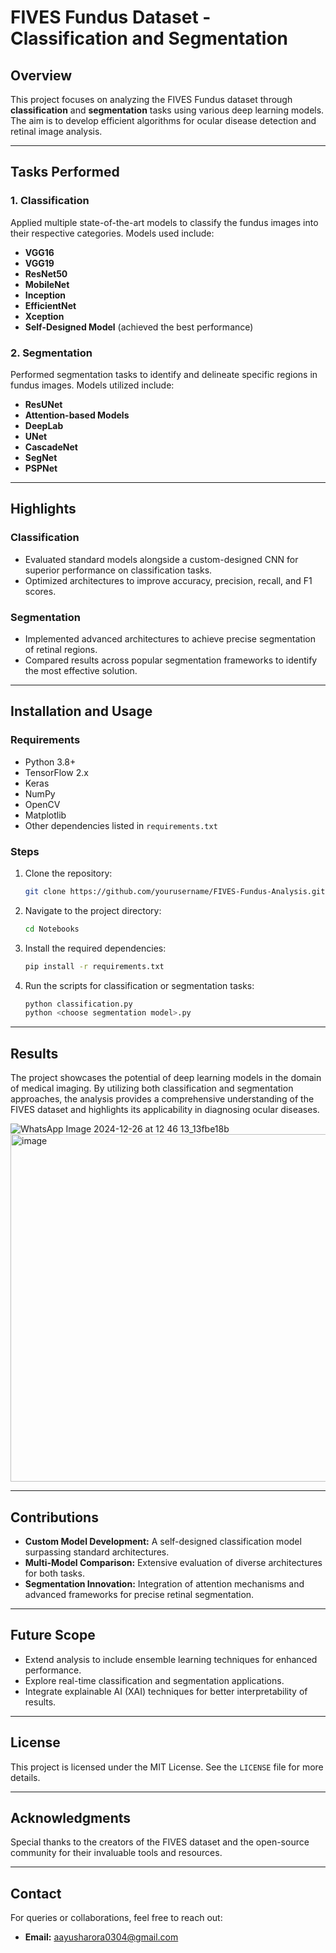 # FIVES Fundus Dataset - Classification and Segmentation

## Overview
This project focuses on analyzing the FIVES Fundus dataset through **classification** and **segmentation** tasks using various deep learning models. The aim is to develop efficient algorithms for ocular disease detection and retinal image analysis.

---

## Tasks Performed

### 1. **Classification**
Applied multiple state-of-the-art models to classify the fundus images into their respective categories. Models used include:

- **VGG16**
- **VGG19**
- **ResNet50**
- **MobileNet**
- **Inception**
- **EfficientNet**
- **Xception**
- **Self-Designed Model** (achieved the best performance)

### 2. **Segmentation**
Performed segmentation tasks to identify and delineate specific regions in fundus images. Models utilized include:

- **ResUNet**
- **Attention-based Models**
- **DeepLab**
- **UNet**
- **CascadeNet**
- **SegNet**
- **PSPNet**

---

## Highlights

### Classification
- Evaluated standard models alongside a custom-designed CNN for superior performance on classification tasks.
- Optimized architectures to improve accuracy, precision, recall, and F1 scores.

### Segmentation
- Implemented advanced architectures to achieve precise segmentation of retinal regions.
- Compared results across popular segmentation frameworks to identify the most effective solution.

---

## Installation and Usage

### Requirements
- Python 3.8+
- TensorFlow 2.x
- Keras
- NumPy
- OpenCV
- Matplotlib
- Other dependencies listed in `requirements.txt`

### Steps
1. Clone the repository:
   ```bash
   git clone https://github.com/yourusername/FIVES-Fundus-Analysis.git](https://github.com/CrimsonRed89/Diabetic-Retinopathy-Segmentation-Classification-FIVES-DATASET.git
   ```
2. Navigate to the project directory:
   ```bash
   cd Notebooks
   ```
3. Install the required dependencies:
   ```bash
   pip install -r requirements.txt
   ```
4. Run the scripts for classification or segmentation tasks:
   ```bash
   python classification.py
   python <choose segmentation model>.py
   ```

---

## Results
The project showcases the potential of deep learning models in the domain of medical imaging. By utilizing both classification and segmentation approaches, the analysis provides a comprehensive understanding of the FIVES dataset and highlights its applicability in diagnosing ocular diseases.

![WhatsApp Image 2024-12-26 at 12 46 13_13fbe18b](https://github.com/user-attachments/assets/1c0ca5ea-8b73-484a-b2b8-014ae153bcb9)
<img width="556" alt="image" src="https://github.com/user-attachments/assets/a9bd8ad8-cb4f-4ef0-9dc3-6256770ea86b" />

---

## Contributions
- **Custom Model Development:** A self-designed classification model surpassing standard architectures.
- **Multi-Model Comparison:** Extensive evaluation of diverse architectures for both tasks.
- **Segmentation Innovation:** Integration of attention mechanisms and advanced frameworks for precise retinal segmentation.

---

## Future Scope
- Extend analysis to include ensemble learning techniques for enhanced performance.
- Explore real-time classification and segmentation applications.
- Integrate explainable AI (XAI) techniques for better interpretability of results.

---

## License
This project is licensed under the MIT License. See the `LICENSE` file for more details.

---

## Acknowledgments
Special thanks to the creators of the FIVES dataset and the open-source community for their invaluable tools and resources.

---

## Contact
For queries or collaborations, feel free to reach out:
- **Email:** aayusharora0304@gmail.com
